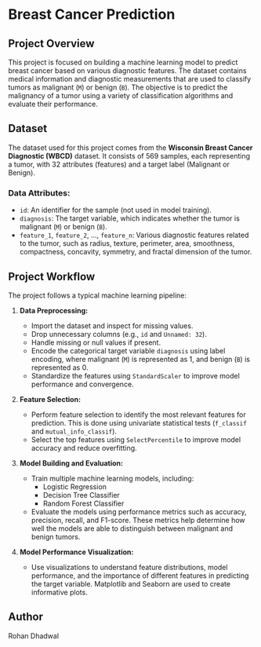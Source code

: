 # Breast Cancer Prediction

## Project Overview

This project is focused on building a machine learning model to predict breast cancer based on various diagnostic features. The dataset contains medical information and diagnostic measurements that are used to classify tumors as malignant (`M`) or benign (`B`). The objective is to predict the malignancy of a tumor using a variety of classification algorithms and evaluate their performance.

## Dataset

The dataset used for this project comes from the **Wisconsin Breast Cancer Diagnostic (WBCD)** dataset. It consists of 569 samples, each representing a tumor, with 32 attributes (features) and a target label (Malignant or Benign).

### Data Attributes:

- `id`: An identifier for the sample (not used in model training).
- `diagnosis`: The target variable, which indicates whether the tumor is malignant (`M`) or benign (`B`).
- `feature_1`, `feature_2`, ..., `feature_n`: Various diagnostic features related to the tumor, such as radius, texture, perimeter, area, smoothness, compactness, concavity, symmetry, and fractal dimension of the tumor.

## Project Workflow

The project follows a typical machine learning pipeline:

1. **Data Preprocessing:**
   - Import the dataset and inspect for missing values.
   - Drop unnecessary columns (e.g., `id` and `Unnamed: 32`).
   - Handle missing or null values if present.
   - Encode the categorical target variable `diagnosis` using label encoding, where malignant (`M`) is represented as 1, and benign (`B`) is represented as 0.
   - Standardize the features using `StandardScaler` to improve model performance and convergence.

2. **Feature Selection:**
   - Perform feature selection to identify the most relevant features for prediction. This is done using univariate statistical tests (`f_classif` and `mutual_info_classif`).
   - Select the top features using `SelectPercentile` to improve model accuracy and reduce overfitting.

3. **Model Building and Evaluation:**
   - Train multiple machine learning models, including:
     - Logistic Regression
     - Decision Tree Classifier
     - Random Forest Classifier
   - Evaluate the models using performance metrics such as accuracy, precision, recall, and F1-score. These metrics help determine how well the models are able to distinguish between malignant and benign tumors.

4. **Model Performance Visualization:**
   - Use visualizations to understand feature distributions, model performance, and the importance of different features in predicting the target variable. Matplotlib and Seaborn are used to create informative plots.

## Author
Rohan Dhadwal
